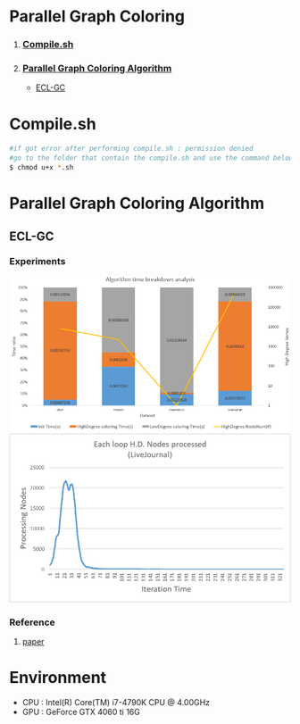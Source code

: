 # Parallel Graph Coloring

1. ### [Compile.sh](#compilesh)
2. ### [Parallel Graph Coloring Algorithm](#parallel-graph-coloring-algorithm)
    - [ECL-GC](#ecl-gc)
# Compile.sh
```bash
#if got error after performing compile.sh : permission denied
#go to the folder that contain the compile.sh and use the command below
$ chmod u+x *.sh
```
# Parallel Graph Coloring Algorithm

## ECL-GC

### Experiments
![Alt text](Image/image.png)
![Alt text](Image/messageImage_1699682096828_0.jpg)
### Reference
1. [paper](https://dl.acm.org/doi/10.1145/3543545)


# Environment
- CPU : Intel(R) Core(TM) i7-4790K CPU @ 4.00GHz
- GPU : GeForce GTX 4060 ti 16G

